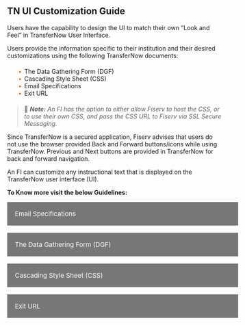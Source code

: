## TN UI Customization Guide 

Users have the capability to design the UI to match their own “Look and Feel” in TransferNow User Interface. 

Users provide the information specific to their institution and their desired customizations using the following TransferNow documents: 

<div class="card-body">
<ul>
<li>The Data Gathering Form (DGF) </li>
<li>Cascading Style Sheet (CSS)</li>
<li>Email Specifications</li>
<li>Exit URL</li>
</ul>
</div>


<!-- theme: info -->

> :memo: _**Note:** An FI has the option to either allow Fiserv to host the CSS, or to use their own CSS, and pass the CSS URL to Fiserv via SSL Secure Messaging._


 Since TransferNow is a secured application, Fiserv advises that users do not use the browser provided Back and Forward buttons/icons while using TransferNow. Previous and Next buttons are provided in TransferNow for back and forward navigation.

 An FI can customize any instructional text that is displayed on the TransferNow user interface (UI).

 
**To Know more visit the below Guidelines:**

<div>
    <input type="checkbox" class="collapsible-checkbox" id="section1">
    <label class="label-expand" for="section1">Email Specifications</label>
    <div class="content-expand">

Many events occur within TransferNow warrants an email to be sent to the user. TransferNow offers many emails to assist with client-to-customer communications. All TransferNow emails are triggered by the occurrence of an event, either automated or manually. These event triggers can be categorized into the following groups: 

<div class="card-body">
<ul>
<li>UI emails are triggered by user actions while the user is still in the online session.</li>
<li>Compass emails are triggered by activities performed by Customer Service Representatives (CSR) in Compass.</li>
<li>Transaction emails are sent at specific transaction “highlights.”</li>
<li>Reminder emails are sent to remind users to complete some portion of the transaction.</li>
</ul>
</div>

<p class="block-quote">Note:<i> All TransferNow emails are sent at the client’s discretion. Clients can turn each email on or off based on their business needs.</i> </p> 
<p class="block-quote">Note:<i> An email is ON or OFF for either all or no users.</i> </p>

</div>
</div>
</br>

<div>
    <input type="checkbox" class="collapsible-checkbox" id="section2">
    <label class="label-expand" for="section2">The Data Gathering Form (DGF)</label>
    <div class="content-expand">

Fiserv ePayments provides a Data Gathering Form (DGF) to TransferNow clients. The DGF guides clients through the configuration and customization of the TransferNow services, and ultimately provides Fiserv with the data necessary to set up the service. 

A partial list of configurable elements is given below: 


<div class="card-body">
<ul>
<li>Common Screen Elements</li>
<li>Emails</li>
<li>Cascading Style Sheet (CSS)</li>
<li>Product features.</li>
</ul>
</div>

</div>
</div>
</br>

<div>
    <input type="checkbox" class="collapsible-checkbox" id="section3">
    <label class="label-expand" for="section3">Cascading Style Sheet (CSS)</label>
    <div class="content-expand">

Clients can manipulate the “look and feel” of the TransferNow front end user interface using a cascading style sheet (CSS). Typical elements on a HTML page that are controlled by a CSS are the font type, font color, size of a table, etc. When a client fills out the DGF, Fiserv provides the client with the default CSS, which the client changes to match their desired design. 

Clients may view and update the CSS in the following ways: 

<div class="card-body">
<ul>
<li>Using most HTML design applications will generally have a preview option that allows clients to see the result before it's published in production.</li>
<li>Manually, Fiserv sends the client a composite HTML sample and a CSS that controls the elements on that HTML. Clients use the HTML sample to identify the controlling elements in the CSS. Then, clients can make and save changes in the CSS and view the outcome in the HTML sample.</li>
</ul>
</div>
<p class="block-quote">Note:<i> Once Fiserv receives the CSS from the client, Fiserv applies these elements to the TransferNow UI.</i> </p>
</div>
</div>
</br>

<div>
    <input type="checkbox" class="collapsible-checkbox" id="section4">
    <label class="label-expand" for="section4">Exit URL</label>
    <div class="content-expand">

Using the DGF, an FI provides Fiserv with an exit URL, so that Fiserv knows where to route a user after TransferNow times out. 

An FI can also pass an exit URL to Fiserv in the session payload. TransferNow first looks for an exit URL in the session payload details, and if present, then this URL takes precedence over the exit URL defined in the DGF. Otherwise, Fiserv uses the exit URL defined in the DGF. 

The FI should define the following exit URL: 

<div class="card-body">
<ul>
<li>RETURN_URL—Specifies the page to which to return the user when the user’s session times out on the Fiserv side.</li>
</ul>
</div>
</div>
</div>


 <style>
    .card-body ul {
        list-style: none;
        padding-left: 20px;
    }
    .card-body ul li::before {
        content: "\2022";
        font-size: 1em;
        color: #f60;
        display: inline-block;
        width: 1em;
        margin-left: -1em;
    }
    .card-container {
            display: flex;
            justify-content: space-between;
        }
        .card {
            border: 1px solid black;
            border-radius: 8px;
            margin: 5px;
            display: flex;
            flex-direction: column;
        }
    .collapsible-container {
        width: 100%;
    }

    .collapsible-checkbox {
        display: none;
    }

    .label-expand {
        background-color: #777;
        color: white;
        cursor: pointer;
        padding: 18px;
        width: 100%;
        border: none;
        text-align: left;
        outline: none;
        font-size: 15px;
        display: block;
    }

    .collapsible-checkbox:checked+.label-expand {
        background-color: #555;
    }

    .content-expand {
        padding: 0 18px;
        display: none;
        overflow: hidden;
        background-color: #f1f1f1;
    }

    .collapsible-checkbox:checked+.label-expand+.content-expand {
        display: block;
    }

    .block-quote {
        padding: 1em;
        color: #6a737d;
        border-left: 0.375em solid #40a9ff;
        background: #e6f7ff;
        border-radius: 3px;
    }

    .content-left {
        width: 50%
    }

    .image-otp {
        width: 40%
    }

    .content-body {
        display: flex;
        align-items: center;
        justify-content: space-between;
        padding: 20px;
    }

    .image-center {
      display: block;
      margin-left: auto;
      margin-right: auto;
      width: 70%;
    }
    
    .card-body {
        margin: 20px;
    }
</style>